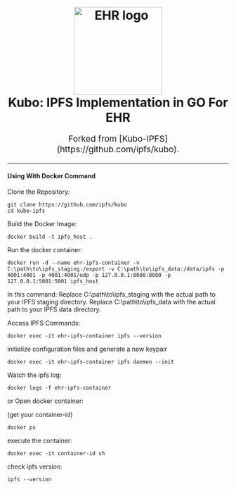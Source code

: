 <h1 align="center">
  <br>
  <a href="https://docs.ipfs.tech/how-to/command-line-quick-start/"><img src="https://en.wikipedia.org/wiki/File:ADGPI_Indian_Army.svg" alt="EHR logo" title="EHR logo" width="200"></a>
  <br>
  Kubo: IPFS Implementation in GO For EHR
  <br>
</h1>

<p align="center" style="font-size: 1.2rem;">  Forked from [Kubo-IPFS](https://github.com/ipfs/kubo).</p>

<hr />


#### Using With Docker Command 

Clone the Repository:


```console
git clone https://github.com/ipfs/kubo
cd kubo-ipfs
```

Build the Docker Image:

```console
docker build -t ipfs_host .
```

Run the docker container:

```console
docker run -d --name ehr-ipfs-container -v C:\path\to\ipfs_staging:/export -v C:\path\to\ipfs_data:/data/ipfs -p 4001:4001 -p 4001:4001/udp -p 127.0.0.1:8080:8080 -p 127.0.0.1:5001:5001 ipfs_host
```
In this command:
Replace C:\path\to\ipfs_staging with the actual path to your IPFS staging directory.
Replace C:\path\to\ipfs_data with the actual path to your IPFS data directory.

Access IPFS Commands:
```console
docker exec -it ehr-ipfs-container ipfs --version
```

initialize configuration files and generate a new keypair
```console
docker exec -it ehr-ipfs-container ipfs daemon --init
```

Watch the ipfs log:
```console
docker logs -f ehr-ipfs-container
```

or Open docker container:

 (get your container-id)
```console
docker ps        
```

execute the container:
```console
docker exec -it container-id sh
```

check ipfs version:
```console
ipfs --version
```




